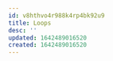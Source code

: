```yaml
---
id: v8hthvo4r988k4rp4bk92u9
title: Loops
desc: ''
updated: 1642489016520
created: 1642489016520
---
```




